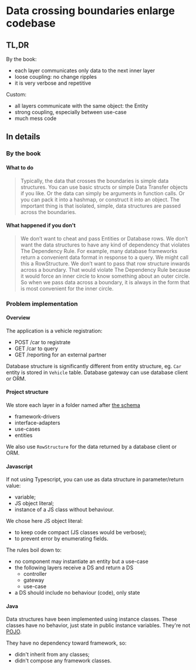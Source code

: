 # Data crossing boundaries enlarge codebase

## TL,DR
By the book:
- each layer communicates only data to the next inner layer
- loose coupling: no change ripples
- it is very verbose and repetitive

Custom:
- all layers communicate with the same object: the Entity
- strong coupling, especially between use-case
- much mess code

## In details 

### By the book

#### What to do

> Typically, the data that crosses the boundaries is simple data structures. 
> You can use basic structs or simple Data Transfer objects if you like. 
> Or the data can simply be arguments in function calls. 
> Or you can pack it into a hashmap, or construct it into an object. 
> The important thing is that isolated, simple, data structures are passed across the boundaries. 

#### What happened if you don't

> We don’t want to cheat and pass Entities or Database rows.
> We don’t want the data structures to have any kind of dependency that violates The Dependency Rule.
> For example, many database frameworks return a convenient data format in response to a query.
> We might call this a RowStructure. We don’t want to pass that row structure inwards across a boundary. 
> That would violate The Dependency Rule because it would force an inner circle to know something about an outer circle.
> So when we pass data across a boundary, it is always in the form that is most convenient for the inner circle.

### Problem implementation

#### Overview

The application is a vehicle registration:
- POST /car to registrate
- GET /car to query
- GET /reporting for an external partner  
 
Database structure is significantly different from entity structure, eg. `Car` entity is stored in `Vehicle` table.
Database gateway can use database client or ORM.

#### Project structure

We store each layer in a folder named after [the schema](https://blog.cleancoder.com/uncle-bob/images/2012-08-13-the-clean-architecture/CleanArchitecture.jpg)
- framework-drivers
- interface-adapters
- use-cases
- entities

We also use `RowStructure` for the data returned by a database client or ORM.

#### Javascript

If not using Typescript, you can use as data structure in parameter/return value:
- variable; 
- JS object literal;
- instance of a JS class without behaviour.

We chose here JS object literal: 
- to keep code compact (JS classes would be verbose);
- to prevent error by enumerating fields.

The rules boil down to:
- no component may instantiate an entity but a use-case
- the following layers receive a DS and return a DS
  - controller
  - gateway
  - use-case
- a DS should include no behaviour (code), only state

#### Java

Data structures have been implemented using instance classes.
These classes have no behavior, just state in public instance variables.
They're not [POJO](https://martinfowler.com/bliki/POJO.html).

They have no dependency toward framework, so:
- didn't inherit from any classes;
- didn't compose any framework classes.
